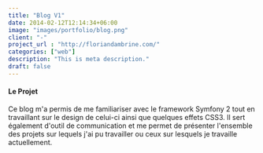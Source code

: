 ```yaml
---
title: "Blog V1"
date: 2014-02-12T12:14:34+06:00
image: "images/portfolio/blog.png"
client: "-"
project_url : "http://floriandambrine.com/"
categories: ["web"]
description: "This is meta description."
draft: false
---
```


#### Le Projet

Ce blog m'a permis de me familiariser avec le framework Symfony 2 tout en travaillant sur le design de celui-ci ainsi que quelques effets CSS3. Il sert également d'outil de communication et me permet de présenter l'ensemble des projets sur lequels j'ai pu travailler ou ceux sur lesquels je travaille actuellement.

